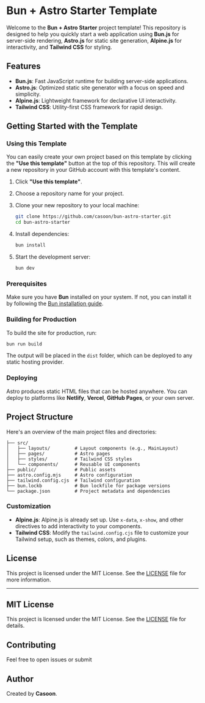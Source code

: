 # Bun + Astro Starter Template

Welcome to the **Bun + Astro Starter** project template! This repository is designed to help you quickly start a web application using **Bun.js** for server-side rendering, **Astro.js** for static site generation, **Alpine.js** for interactivity, and **Tailwind CSS** for styling.

## Features

- **Bun.js**: Fast JavaScript runtime for building server-side applications.
- **Astro.js**: Optimized static site generator with a focus on speed and simplicity.
- **Alpine.js**: Lightweight framework for declarative UI interactivity.
- **Tailwind CSS**: Utility-first CSS framework for rapid design.

## Getting Started with the Template

### Using this Template

You can easily create your own project based on this template by clicking the **"Use this template"** button at the top of this repository. This will create a new repository in your GitHub account with this template's content.

1. Click **"Use this template"**.
2. Choose a repository name for your project.
3. Clone your new repository to your local machine:
   ```bash
   git clone https://github.com/casoon/bun-astro-starter.git
   cd bun-astro-starter
   ```

4. Install dependencies:
   ```bash
   bun install
   ```

5. Start the development server:
   ```bash
   bun dev
   ```

### Prerequisites

Make sure you have **Bun** installed on your system. If not, you can install it by following the [Bun installation guide](https://bun.sh/).

### Building for Production

To build the site for production, run:

```bash
bun run build
```

The output will be placed in the `dist` folder, which can be deployed to any static hosting provider.

### Deploying

Astro produces static HTML files that can be hosted anywhere. You can deploy to platforms like **Netlify**, **Vercel**, **GitHub Pages**, or your own server.

## Project Structure

Here's an overview of the main project files and directories:

```
├── src/
│   ├── layouts/         # Layout components (e.g., MainLayout)
│   ├── pages/           # Astro pages
│   ├── styles/          # Tailwind CSS styles
│   └── components/      # Reusable UI components
├── public/              # Public assets
├── astro.config.mjs     # Astro configuration
├── tailwind.config.cjs  # Tailwind configuration
├── bun.lockb            # Bun lockfile for package versions
└── package.json         # Project metadata and dependencies
```

### Customization

- **Alpine.js**: Alpine.js is already set up. Use `x-data`, `x-show`, and other directives to add interactivity to your components.
- **Tailwind CSS**: Modify the `tailwind.config.cjs` file to customize your Tailwind setup, such as themes, colors, and plugins.

## License

This project is licensed under the MIT License. See the [LICENSE](./LICENSE) file for more information.

---

## MIT License

This project is licensed under the MIT License. See the [LICENSE](LICENSE) file for details.

## Contributing

Feel free to open issues or submit

## Author

Created by **Casoon**.
